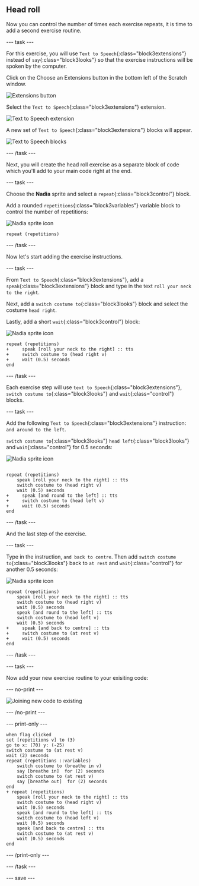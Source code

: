 ## Head roll

Now you can control the number of times each exercise repeats, it is time to add a second exercise routine.

--- task ---

For this exercise, you will use `Text to Speech`{:class="block3extensions"} instead of `say`{:class="block3looks"} so that the exercise instructions will be spoken by the computer.

Click on the Choose an Extensions button in the bottom left of the Scratch window.

![Extensions button](images/extensionsButton.png)

Select the `Text to Speech`{:class="block3extensions"} extension.

![Text to Speech extension](images/textToSpeechExtension.png)

A new set of `Text to Speech`{:class="block3extensions"} blocks will appear.

![Text to Speech blocks](images/textToSpeechBlocks.png)

--- /task ---

Next, you will create the head roll exercise as a separate block of code which you'll add to your main code right at the end.

--- task ---

Choose the **Nadia** sprite and select a `repeat`{:class="block3control"} block.

Add a rounded `repetitions`{:class="block3variables"} variable block to control the number of repetitions:

![Nadia sprite icon](images/nadia_sprite.png)

```blocks3
repeat (repetitions)
```

--- /task ---

Now let's start adding the exercise instructions.

--- task ---

From `Text to Speech`{:class="block3extensions"}, add a `speak`{:class="block3extensions"} block and type in the text `roll your neck to the right`.

Next, add a `switch costume to`{:class="block3looks"} block and select the costume `head right`.

Lastly, add a short `wait`{:class="block3control"} block: 

![Nadia sprite icon](images/nadia_sprite.png)

```blocks3
repeat (repetitions)
+     speak [roll your neck to the right] :: tts
+     switch costume to (head right v)
+     wait (0.5) seconds
end
```

--- /task ---

Each exercise step will use `text to Speech`{:class="block3extensions"}, `switch costume to`{:class="block3looks"} and `wait`{:class="control"} blocks.

--- task ---

Add the following `Text to Speech`{:class="block3extensions"} instruction: `and around to the left`.

`switch costume to`{:class="block3looks"} `head left`{:class="block3looks"} and `wait`{:class="control"} for 0.5 seconds:

![Nadia sprite icon](images/nadia_sprite.png)

```blocks3

repeat (repetitions)
    speak [roll your neck to the right] :: tts
    switch costume to (head right v)
    wait (0.5) seconds
+     speak [and round to the left] :: tts
+     switch costume to (head left v)
+     wait (0.5) seconds
end
```

--- /task ---

And the last step of the exercise.

--- task ---

Type in the instruction, `and back to centre`. Then add `switch costume to`{:class="block3looks"} back to `at rest` and `wait`{:class="control"} for another 0.5 seconds:

![Nadia sprite icon](images/nadia_sprite.png)

```blocks3
repeat (repetitions)
    speak [roll your neck to the right] :: tts 
    switch costume to (head right v)
    wait (0.5) seconds
    speak [and round to the left] :: tts 
    switch costume to (head left v)
    wait (0.5) seconds
+     speak [and back to centre] :: tts 
+     switch costume to (at rest v)
+     wait (0.5) seconds
end
```

--- /task ---

--- task ---

Now add your new exercise routine to your exisiting code:

--- no-print ---

![Joining new code to existing](images/joinCode.gif)

--- /no-print ---

--- print-only ---

```blocks3
when flag clicked
set [repetitions v] to (3)
go to x: (70) y: (-25)
switch costume to (at rest v)
wait (2) seconds
repeat (repetitions ::variables)
    switch costume to (breathe in v)
    say [breathe in]  for (2) seconds
    switch costume to (at rest v)
    say [breathe out]  for (2) seconds
end
+ repeat (repetitions)
    speak [roll your neck to the right] :: tts 
    switch costume to (head right v)
    wait (0.5) seconds
    speak [and round to the left] :: tts 
    switch costume to (head left v)
    wait (0.5) seconds
    speak [and back to centre] :: tts 
    switch costume to (at rest v)
    wait (0.5) seconds
end
```

--- /print-only ---

--- /task ---

--- save ---
